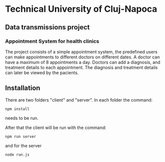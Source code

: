 #  Technical University of Cluj-Napoca 
## Data transmissions project
### Appointment System for health clinics
The project consists of a simple appointment system, the predefined users can make appointments to different doctors on different dates.
A doctor can have a maximum of 8 appointments a day. Doctors can add a diagnosis, and treatment details to each appointment. The diagnosis and treatment details can later be viewed by the pacients.

## Installation 
There are two folders "client" and "server". In each folder the command:
```
npm install
```
needs to be run.

After that the client will be run with the command:
```
npm run server
``` 
and for the server 
```
node run.js
```
